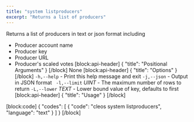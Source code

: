 ```yaml
---
title: "system listproducers"
excerpt: "Returns a list of producers"
---
```

Returns a list of producers in text or json format including
- Producer account name
- Producer key
- Producer URL
- Producer's scaled votes
[block:api-header]
{
  "title": "Positional Arguments"
}
[/block]
None
[block:api-header]
{
  "title": "Options"
}
[/block]
`-h,--help` - Print this help message and exit
`-j,--json` - Output in JSON format
` -l,--limit` _UINT_ - The maximum number of rows to return
`-L,--lower` _TEXT_ - Lower bound value of key, defaults to first
[block:api-header]
{
  "title": "Usage"
}
[/block]

[block:code]
{
  "codes": [
    {
      "code": "cleos system listproducers",
      "language": "text"
    }
  ]
}
[/block]